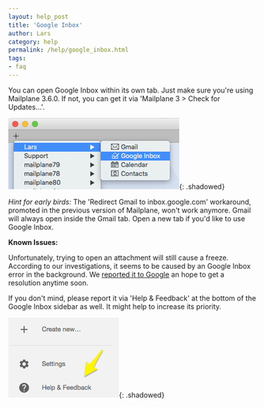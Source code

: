 ```yaml
---
layout: help_post
title: 'Google Inbox'
author: Lars
category: help
permalink: /help/google_inbox.html
tags:
- faq
---
```


You can open Google Inbox within its own tab. Just make sure you're using Mailplane 3.6.0. If not, you can get it via 'Mailplane 3 > Check for Updates...'.

![Add Google Inbox Tab](/assets/help/2016-01-11-google_inbox/add_google_inbox_tab.png){: .shadowed}

*Hint for early birds:* The 'Redirect Gmail to inbox.google.com' workaround, promoted in the previous version of Mailplane, won't work anymore. Gmail will always open inside the Gmail tab. Open a new tab if you'd like to use Google Inbox.


**Known Issues:**

Unfortunately, trying to open an attachment will still cause a freeze. According to our investigations, it seems to be caused by an Google Inbox error in the background. We <a href="https://productforums.google.com/forum/#!topic/inbox/Got2HCzvL2I;context-place=topicsearchin/inbox/freeze">reported it to Google</a> an hope to get a resolution anytime soon.

If you don't mind, please report it via 'Help & Feedback' at the bottom of the Google Inbox sidebar as well. It might help to increase its priority.

![Help & Feedback](/assets/help/2016-01-11-google_inbox/help_and_feedback.png){: .shadowed}
